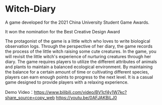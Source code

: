 # Witch-Diary

A game developed for the 2021 China University Student Game Awards.

It won the nomination for the Best Creative Design Award

The protagonist of the game is a little witch who loves to write biological observation logs. Through the perspective of her diary, the game records the process of the little witch raising some cute creatures. In the game, you will revisit the little witch's experience of nurturing creatures through her diary. The game requires players to utilize the different attributes of animals and plants to maintain a balanced ecological environment. By maintaining the balance for a certain amount of time or cultivating different species, players can earn enough points to progress to the next level. It is a casual game designed to provide players with a relaxing experience.

Demo Video：https://www.bilibili.com/video/BV1cf4y1W7kc?share_source=copy_web
            https://youtu.be/0AFJAKBiLJ0
